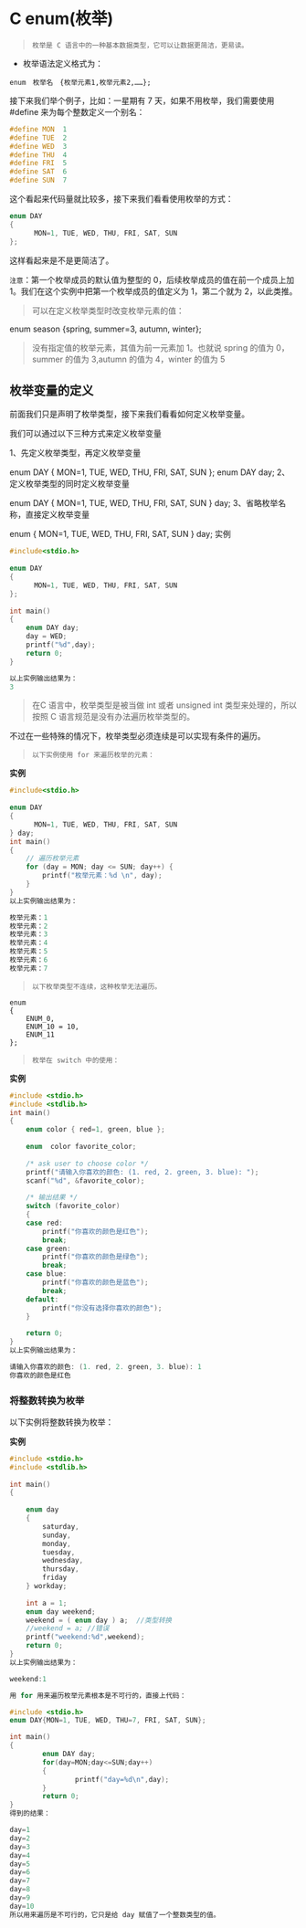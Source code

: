 # C enum(枚举)

>     枚举是 C 语言中的一种基本数据类型，它可以让数据更简洁，更易读。

- 枚举语法定义格式为：

```
enum　枚举名　{枚举元素1,枚举元素2,……};
```

接下来我们举个例子，比如：一星期有 7 天，如果不用枚举，我们需要使用 #define 来为每个整数定义一个别名：

```c
#define MON  1
#define TUE  2
#define WED  3
#define THU  4
#define FRI  5
#define SAT  6
#define SUN  7
```

这个看起来代码量就比较多，接下来我们看看使用枚举的方式：

```c
enum DAY
{
      MON=1, TUE, WED, THU, FRI, SAT, SUN
};
```

这样看起来是不是更简洁了。

`注意`：第一个枚举成员的默认值为整型的 0，后续枚举成员的值在前一个成员上加 1。我们在这个实例中把第一个枚举成员的值定义为 1，第二个就为 2，以此类推。


> 可以在定义枚举类型时改变枚举元素的值：

enum season {spring, summer=3, autumn, winter};

>没有指定值的枚举元素，其值为前一元素加 1。也就说 spring 的值为 0，summer 的值为 3,autumn 的值为 4，winter 的值为 5

## 枚举变量的定义
前面我们只是声明了枚举类型，接下来我们看看如何定义枚举变量。

我们可以通过以下三种方式来定义枚举变量

1、先定义枚举类型，再定义枚举变量

enum DAY
{
      MON=1, TUE, WED, THU, FRI, SAT, SUN
};
enum DAY day;
2、定义枚举类型的同时定义枚举变量

enum DAY
{
      MON=1, TUE, WED, THU, FRI, SAT, SUN
} day;
3、省略枚举名称，直接定义枚举变量

enum
{
      MON=1, TUE, WED, THU, FRI, SAT, SUN
} day;
实例

```c
#include<stdio.h>
 
enum DAY
{
      MON=1, TUE, WED, THU, FRI, SAT, SUN
};
 
int main()
{
    enum DAY day;
    day = WED;
    printf("%d",day);
    return 0;
}

以上实例输出结果为：
3
```

> 在C 语言中，枚举类型是被当做 int 或者 unsigned int 类型来处理的，所以按照 C 语言规范是没有办法遍历枚举类型的。

不过在一些特殊的情况下，枚举类型必须连续是可以实现有条件的遍历。

>     以下实例使用 for 来遍历枚举的元素：

**实例**
```c
#include<stdio.h>
 
enum DAY
{
      MON=1, TUE, WED, THU, FRI, SAT, SUN
} day;
int main()
{
    // 遍历枚举元素
    for (day = MON; day <= SUN; day++) {
        printf("枚举元素：%d \n", day);
    }
}
以上实例输出结果为：

枚举元素：1 
枚举元素：2 
枚举元素：3 
枚举元素：4 
枚举元素：5 
枚举元素：6 
枚举元素：7
```
>     以下枚举类型不连续，这种枚举无法遍历。

```
enum
{
    ENUM_0,
    ENUM_10 = 10,
    ENUM_11
};
```

>     枚举在 switch 中的使用：

**实例**
```c
#include <stdio.h>
#include <stdlib.h>
int main()
{
    enum color { red=1, green, blue };
 
    enum  color favorite_color;
 
    /* ask user to choose color */
    printf("请输入你喜欢的颜色: (1. red, 2. green, 3. blue): ");
    scanf("%d", &favorite_color);
 
    /* 输出结果 */
    switch (favorite_color)
    {
    case red:
        printf("你喜欢的颜色是红色");
        break;
    case green:
        printf("你喜欢的颜色是绿色");
        break;
    case blue:
        printf("你喜欢的颜色是蓝色");
        break;
    default:
        printf("你没有选择你喜欢的颜色");
    }
 
    return 0;
}
以上实例输出结果为：

请输入你喜欢的颜色: (1. red, 2. green, 3. blue): 1
你喜欢的颜色是红色
```

### 将整数转换为枚举
以下实例将整数转换为枚举：

**实例**
```c
#include <stdio.h>
#include <stdlib.h>
 
int main()
{
 
    enum day
    {
        saturday,
        sunday,
        monday,
        tuesday,
        wednesday,
        thursday,
        friday
    } workday;
 
    int a = 1;
    enum day weekend;
    weekend = ( enum day ) a;  //类型转换
    //weekend = a; //错误
    printf("weekend:%d",weekend);
    return 0;
}
以上实例输出结果为：

weekend:1
```

```c
用 for 用来遍历枚举元素根本是不可行的，直接上代码：

#include <stdio.h>
enum DAY{MON=1, TUE, WED, THU=7, FRI, SAT, SUN};

int main()
{
        enum DAY day;
        for(day=MON;day<=SUN;day++)
        {
                printf("day=%d\n",day);
        }
        return 0;
}
得到的结果：

day=1
day=2
day=3
day=4
day=5
day=6
day=7
day=8
day=9
day=10
所以用来遍历是不可行的，它只是给 day 赋值了一个整数类型的值。
```